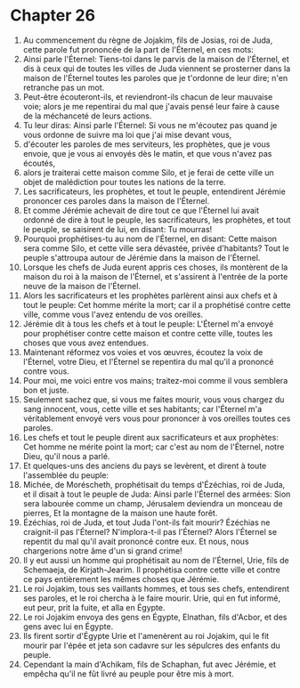 # Chapter 26

1. Au commencement du règne de Jojakim, fils de Josias, roi de Juda, cette parole fut prononcée de la part de l'Éternel, en ces mots:
2. Ainsi parle l'Éternel: Tiens-toi dans le parvis de la maison de l'Éternel, et dis à ceux qui de toutes les villes de Juda viennent se prosterner dans la maison de l'Éternel toutes les paroles que je t'ordonne de leur dire; n'en retranche pas un mot.
3. Peut-être écouteront-ils, et reviendront-ils chacun de leur mauvaise voie; alors je me repentirai du mal que j'avais pensé leur faire à cause de la méchanceté de leurs actions.
4. Tu leur diras: Ainsi parle l'Éternel: Si vous ne m'écoutez pas quand je vous ordonne de suivre ma loi que j'ai mise devant vous,
5. d'écouter les paroles de mes serviteurs, les prophètes, que je vous envoie, que je vous ai envoyés dès le matin, et que vous n'avez pas écoutés,
6. alors je traiterai cette maison comme Silo, et je ferai de cette ville un objet de malédiction pour toutes les nations de la terre.
7. Les sacrificateurs, les prophètes, et tout le peuple, entendirent Jérémie prononcer ces paroles dans la maison de l'Éternel.
8. Et comme Jérémie achevait de dire tout ce que l'Éternel lui avait ordonné de dire à tout le peuple, les sacrificateurs, les prophètes, et tout le peuple, se saisirent de lui, en disant: Tu mourras!
9. Pourquoi prophétises-tu au nom de l'Éternel, en disant: Cette maison sera comme Silo, et cette ville sera dévastée, privée d'habitants? Tout le peuple s'attroupa autour de Jérémie dans la maison de l'Éternel.
10. Lorsque les chefs de Juda eurent appris ces choses, ils montèrent de la maison du roi à la maison de l'Éternel, et s'assirent à l'entrée de la porte neuve de la maison de l'Éternel.
11. Alors les sacrificateurs et les prophètes parlèrent ainsi aux chefs et à tout le peuple: Cet homme mérite la mort; car il a prophétisé contre cette ville, comme vous l'avez entendu de vos oreilles.
12. Jérémie dit à tous les chefs et à tout le peuple: L'Éternel m'a envoyé pour prophétiser contre cette maison et contre cette ville, toutes les choses que vous avez entendues.
13. Maintenant réformez vos voies et vos œuvres, écoutez la voix de l'Éternel, votre Dieu, et l'Éternel se repentira du mal qu'il a prononcé contre vous.
14. Pour moi, me voici entre vos mains; traitez-moi comme il vous semblera bon et juste.
15. Seulement sachez que, si vous me faites mourir, vous vous chargez du sang innocent, vous, cette ville et ses habitants; car l'Éternel m'a véritablement envoyé vers vous pour prononcer à vos oreilles toutes ces paroles.
16. Les chefs et tout le peuple dirent aux sacrificateurs et aux prophètes: Cet homme ne mérite point la mort; car c'est au nom de l'Éternel, notre Dieu, qu'il nous a parlé.
17. Et quelques-uns des anciens du pays se levèrent, et dirent à toute l'assemblée du peuple:
18. Michée, de Moréscheth, prophétisait du temps d'Ézéchias, roi de Juda, et il disait à tout le peuple de Juda: Ainsi parle l'Éternel des armées: Sion sera labourée comme un champ, Jérusalem deviendra un monceau de pierres, Et la montagne de la maison une haute forêt.
19. Ézéchias, roi de Juda, et tout Juda l'ont-ils fait mourir? Ézéchias ne craignit-il pas l'Éternel? N'implora-t-il pas l'Éternel? Alors l'Éternel se repentit du mal qu'il avait prononcé contre eux. Et nous, nous chargerions notre âme d'un si grand crime!
20. Il y eut aussi un homme qui prophétisait au nom de l'Éternel, Urie, fils de Schemaeja, de Kirjath-Jearim. Il prophétisa contre cette ville et contre ce pays entièrement les mêmes choses que Jérémie.
21. Le roi Jojakim, tous ses vaillants hommes, et tous ses chefs, entendirent ses paroles, et le roi chercha à le faire mourir. Urie, qui en fut informé, eut peur, prit la fuite, et alla en Égypte.
22. Le roi Jojakim envoya des gens en Égypte, Elnathan, fils d'Acbor, et des gens avec lui en Égypte.
23. Ils firent sortir d'Égypte Urie et l'amenèrent au roi Jojakim, qui le fit mourir par l'épée et jeta son cadavre sur les sépulcres des enfants du peuple.
24. Cependant la main d'Achikam, fils de Schaphan, fut avec Jérémie, et empêcha qu'il ne fût livré au peuple pour être mis à mort.

